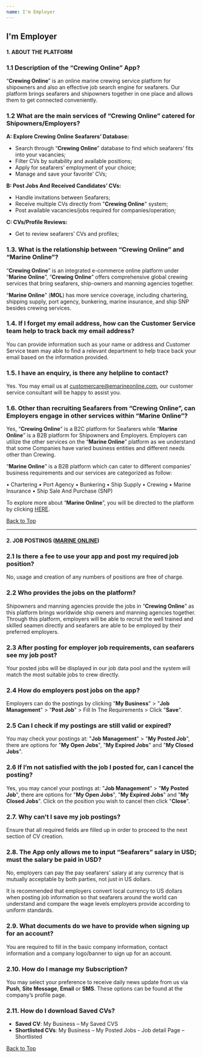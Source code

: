 ```yaml
---
name: I'm Employer
---
```


## I'm Employer

#### 1.	ABOUT THE PLATFORM

### 1.1	Description of the “Crewing Online” App?

“**Crewing Online**” is an online marine crewing service platform for shipowners and also an effective job search engine for seafarers. Our platform brings seafarers and shipowners together in one place and allows them to get connected conveniently.

### 1.2	What are the main services of “Crewing Online” catered for Shipowners/Employers?

**A: Explore Crewing Online Seafarers’ Database:**

- Search through “**Crewing Online**” database to find which seafarers’ fits into your vacancies; 
- Filter CVs by suitability and available positions;
- Apply for seafarers’ employment of your choice;
- Manage and save your favorite’ CVs;

**B: Post Jobs And Received Candidates’ CVs:**

- Handle invitations between Seafarers;
- Receive multiple CVs directly from "**Crewing Online**" system;
- Post available vacancies/jobs required for companies/operation;

**C: CVs/Profile Reviews:** 

- Get to review seafarers’ CVs and profiles;

### 1.3. What is the relationship between “Crewing Online” and “Marine Online”?

“**Crewing Online**” is an integrated e-commerce online platform under “**Marine Online**”, “**Crewing Online**” offers comprehensive global crewing services that bring seafarers, ship-owners and manning agencies together. 

“**Marine Online**” (**MOL**) has more service coverage, including chartering, shipping supply, port agency, bunkering, marine insurance, and ship SNP besides crewing services.

### 1.4. If I forget my email address, how can the Customer Service team help to track back my email address?

You can provide information such as your name or address and Customer Service team may able to find a relevant department to help trace back your email based on the information provided.

### 1.5. I have an enquiry, is there any helpline to contact?

Yes. You may email us at [customercare@emarineonline.com](mailto:customercare@emarineonline.com), our customer service consultant will be happy to assist you.

### 1.6. Other than recruiting Seafarers from “Crewing Online”, can Employers engage in other services within “Marine Online”?

Yes, “**Crewing Online**” is a B2C platform for Seafarers while “**Marine Online**” is a B2B platform for Shipowners and Employers. Employers can utilize the other services on the “**Marine Online**” platform as we understand that some Companies have varied business entities and different needs other than Crewing.  

“**Marine Online**” is a B2B platform which can cater to different companies’ business requirements and our services are categorized as follow:

•	Chartering 
•	Port Agency 
•	Bunkering 
•	Ship Supply
•	Crewing
•	Marine Insurance
•	Ship Sale And Purchase (SNP)

To explore more about “**Marine Online**”, you will be directed to the platform by clicking [HERE](https://www.emarineonline.com/#/).

 [Back to Top](employer#)

---

#### 2.	JOB POSTINGS ([MARINE ONLINE](https://www.emarineonline.com/#/))

### 2.1	Is there a fee to use your app and post my required job position? 

No, usage and creation of any numbers of positions are free of charge.

### 2.2	Who provides the jobs on the platform? 

Shipowners and manning agencies provide the jobs in “**Crewing Online**” as this platform brings worldwide ship owners and manning agencies together. Through this platform, employers will be able to recruit the well trained and skilled seamen directly and seafarers are able to be employed by their preferred employers.

### 2.3	After posting for employer job requirements, can seafarers see my job post? 

Your posted jobs will be displayed in our job data pool and the system will match the most suitable jobs to crew directly.

### 2.4	How do employers post jobs on the app? 

Employers can do the postings by clicking "**My Business**" > "**Job Management**" > "**Post Job**" > Fill In The Requirements > Click "**Save**".

### 2.5	Can I check if my postings are still valid or expired? 

You may check your postings at:  "**Job Management**" > "**My Posted Job**", there are options for "**My Open Jobs**", "**My Expired Jobs**" and "**My Closed Jobs**".

### 2.6	If I’m not satisfied with the job I posted for, can I cancel the posting? 

Yes, you may cancel your postings at: "**Job Management**" > "**My Posted Job**", there are options for "**My Open Jobs**", "**My Expired Jobs**" and "**My Closed Jobs**". Click on the position you wish to cancel then click "**Close**".

### 2.7. Why can’t I save my job postings?

Ensure that all required fields are filled up in order to proceed to the next section of CV creation.

### 2.8. The App only allows me to input “Seafarers” salary in USD; must the salary be paid in USD?

No, employers can pay the pay seafarers’ salary at any currency that is mutually acceptable by both parties, not just in US dollars.

It is recommended that employers convert local currency to US dollars when posting job information so that seafarers around the world can understand and compare the wage levels employers provide according to uniform standards.

### 2.9. What documents do we have to provide when signing up for an account?

You are required to fill in the basic company information, contact information and a company logo/banner to sign up for an account.

### 2.10. How do I manage my Subscription?

You may select your preference to receive daily news update from us via **Push**, **Site Message**, **Email** or **SMS**. These options can be found at the company’s profile page. 

### 2.11. How do I download Saved CVs?

- **Saved CV**: My Business – My Saved CVS
- **Shortlisted CVs**: My Business – My Posted Jobs - Job detail Page – Shortlisted

 [Back to Top](employer#)
